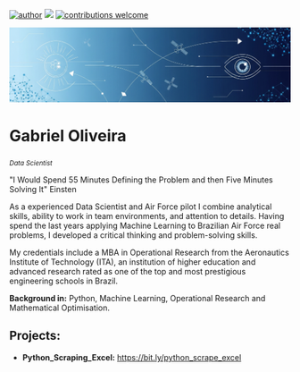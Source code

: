 [![author](https://img.shields.io/badge/author-GabrielOliveira-red.svg)](https://www.linkedin.com/in/gabriel-oliveira-1aa212270/) [![](https://img.shields.io/badge/python-3.7+-blue.svg)](https://www.python.org/downloads/release/python-365/) [![contributions welcome](https://img.shields.io/badge/contributions-welcome-brightgreen.svg?style=flat)](https://github.com/carlosfab/data_science/issues)

<p align="center">
  <img src="banner.png" >
</p>

# Gabriel Oliveira
<sub>*Data Scientist*</sub>

"I Would Spend 55 Minutes Defining the Problem and then Five Minutes Solving It" Einsten

As a experienced Data Scientist and Air Force pilot I combine analytical skills, ability to work in team environments, and attention to details. Having spend the last years applying Machine Learning to Brazilian Air Force real problems, I developed a critical thinking and problem-solving skills.

My credentials include a MBA in Operational Research from the Aeronautics Institute of Technology (ITA), an institution of higher education and advanced research rated as one of the top and most prestigious engineering schools in Brazil.

**Background in:** Python, Machine Learning, Operational Research and Mathematical Optimisation.


## Projects:

* **Python_Scraping_Excel:** https://bit.ly/python_scrape_excel

